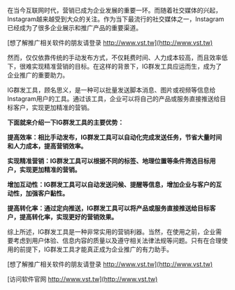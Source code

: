在当今互联网时代，营销已成为企业发展的重要一环。而随着社交媒体的兴起，Instagram越来越受到大众的关注。作为当下最流行的社交媒体之一，Instagram已经成为了很多企业展示和推广产品的重要渠道。

[想了解推广相关软件的朋友请登录 http://www.vst.tw](http://www.vst.tw)

然而，仅仅依靠传统的手动发布方式，不仅耗费时间、人力成本较高，而且效率低下，很难实现精准营销的目标。在这样的背景下，IG群发工具应运而生，成为了企业推广的重要助力。

IG群发工具，顾名思义，是一种可以批量发送脚本消息、图片或视频等信息给Instagram用户的工具。通过该工具，企业可以将自己的产品或服务直接推送给目标客户，实现更加精准的营销。

**下面就来介绍一下IG群发工具的主要优势：**

**提高效率：相比手动发布，IG群发工具可以自动化完成发送任务，节省大量时间和人力成本，提高营销效率。**

**实现精准营销：IG群发工具可以根据不同的标签、地理位置等条件筛选目标用户，实现更加精准的营销。**

**增加互动性：IG群发工具可以自动发送问候、提醒等信息，增加企业与客户的互动性，加强客户黏性。**

**提高转化率：通过定向推送，IG群发工具可以将产品或服务直接推送给目标客户，提高转化率，实现更好的营销效果。**

综上所述，IG群发工具是一种非常实用的营销利器。当然，在使用之前，企业需要考虑到用户体验、信息内容的质量以及遵守相关法律法规等问题。只有在合理使用的前提下，IG群发工具才能真正成为企业推广的有力助手。

[想了解推广相关软件的朋友请登录 http://www.vst.tw](http://www.vst.tw)


[访问软件官网 http://www.vst.tw](http://www.vst.tw)
